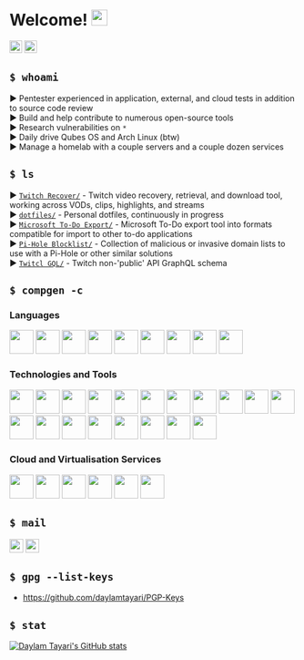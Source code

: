# Welcome! <img src="https://media.tenor.com/uC50-hsAAGIAAAAi/pc.gif" height=28>
<a href="https://tayari.gg"><img src="https://img.shields.io/badge/&#x1F310; tayari.gg-%235c5c5c.svg?&style=flat" height=22 /></a>
<a href="https://github.com/daylamtayari"><img src="https://komarev.com/ghpvc/?username=daylamtayari&color=grey&style=flat&label=Views" height=22/></a>

## `$ whoami`
▶ Pentester experienced in application, external, and cloud tests in addition to source code review  
▶ Build and help contribute to numerous open-source tools  
▶ Research vulnerabilities on `*`  
▶ Daily drive Qubes OS and Arch Linux (btw)  
▶ Manage a homelab with a couple servers and a couple dozen services  

## `$ ls`
▶ [`Twitch Recover/`](https://github.com/twitchrecover) - Twitch video recovery, retrieval, and download tool, working across VODs, clips, highlights, and streams  
▶ [`dotfiles/`](https://github.com/daylamtayari/dotfiles) - Personal dotfiles, continuously in progress  
▶ [`Microsoft To-Do Export/`](https://github.com/daylamtayari/Microsoft-To-Do-Export) - Microsoft To-Do export tool into formats compatible for import to other to-do applications  
▶ [`Pi-Hole Blocklist/`](https://github.com/daylamtayari/Pi-Hole-Blocklist) - Collection of malicious or invasive domain lists to use with a Pi-Hole or other similar solutions  
▶ [`Twitcl GQL/`](https://github.com/daylamtayari/Twitch-GQL) - Twitch non-'public' API GraphQL schema  


## `$ compgen -c`
### Languages
<div>
<img src="https://cdn.jsdelivr.net/gh/devicons/devicon@latest/icons/go/go-original-wordmark.svg" height=42 />
<img src="https://cdn.jsdelivr.net/gh/devicons/devicon@latest/icons/java/java-original.svg" height=42 />
<img src="https://cdn.jsdelivr.net/gh/devicons/devicon@latest/icons/python/python-original.svg" height=42 />
<img src="https://cdn.jsdelivr.net/gh/devicons/devicon@latest/icons/javascript/javascript-original.svg" height=42 />
<img src="https://cdn.jsdelivr.net/gh/devicons/devicon@latest/icons/typescript/typescript-original.svg" height=42 />
<img src="https://cdn.jsdelivr.net/gh/devicons/devicon@latest/icons/php/php-original.svg" height=42 />
<img src="https://cdn.jsdelivr.net/gh/devicons/devicon@latest/icons/cplusplus/cplusplus-plain.svg" height=42 />
<img src="https://cdn.jsdelivr.net/gh/devicons/devicon@latest/icons/bash/bash-original.svg" height=42/>
<img src="https://cdn.jsdelivr.net/gh/devicons/devicon@latest/icons/azuresqldatabase/azuresqldatabase-plain.svg" height=42 />
</div>

### Technologies and Tools
<div>
<img src="https://cdn.jsdelivr.net/gh/devicons/devicon@latest/icons/graphql/graphql-plain.svg" height=42 />
<img src="https://cdn.simpleicons.org/nodedotjs/#339933" height=42 />
<img src="https://cdn.jsdelivr.net/gh/devicons/devicon@latest/icons/mysql/mysql-original-wordmark.svg" height=42 />
<img src="https://cdn.jsdelivr.net/gh/devicons/devicon@latest/icons/mariadb/mariadb-original-wordmark.svg" height=42 />
<img src="https://cdn.jsdelivr.net/gh/devicons/devicon@latest/icons/postgresql/postgresql-original.svg" height=42 />
<img src="https://cdn.jsdelivr.net/gh/devicons/devicon@latest/icons/microsoftsqlserver/microsoftsqlserver-plain-wordmark.svg" height=42 />
<img src="https://cdn.jsdelivr.net/gh/devicons/devicon@latest/icons/mongodb/mongodb-original-wordmark.svg" height=42 />
<img src="https://cdn.jsdelivr.net/gh/devicons/devicon@latest/icons/sqlite/sqlite-original.svg" height=42 />
<img src="https://cdn.jsdelivr.net/gh/devicons/devicon@latest/icons/redis/redis-original.svg" height=42 />
<img src="https://cdn.simpleicons.org/nginx/#009639" height=42 />
<img src="https://cdn.jsdelivr.net/gh/devicons/devicon@latest/icons/apache/apache-original.svg" height=42 />
<img src="https://cdn.simpleicons.org/wordpress" height=42 />
<img src="https://cdn.jsdelivr.net/gh/devicons/devicon@latest/icons/terraform/terraform-original.svg" height=42 />
<img src="https://cdn.jsdelivr.net/gh/devicons/devicon@latest/icons/gitlab/gitlab-original.svg" height=42 />
<img src="https://cdn.simpleicons.org/wireguard" height=42 />
<img src="https://cdn.simpleicons.org/truenas" height=42 />
<img src="https://cdn.simpleicons.org/burpsuite" height=42 />
<img src="https://cdn.simpleicons.org/metasploit" height=42 />
<img src="https://cdn.simpleicons.org/wireshark" height=42 />
</div>

### Cloud and Virtualisation Services
<div>
<img src="https://cdn.jsdelivr.net/gh/devicons/devicon@latest/icons/amazonwebservices/amazonwebservices-plain-wordmark.svg" height=42 />
<img src="https://cdn.jsdelivr.net/gh/devicons/devicon@latest/icons/azure/azure-original.svg" height=42 />
<img src="https://cdn.jsdelivr.net/gh/devicons/devicon@latest/icons/oracle/oracle-original.svg" height=42 />
<img src="https://cdn.jsdelivr.net/gh/devicons/devicon@latest/icons/digitalocean/digitalocean-original.svg" height=42 />
<img src="https://cdn.jsdelivr.net/gh/devicons/devicon@latest/icons/docker/docker-plain.svg" height=42 />
<img src="https://cdn.simpleicons.org/proxmox" height=42 />
</div>

## `$ mail`
<a href="https://discord.com/users/290128729718521856"><img src="https://img.shields.io/badge/tayari__-%235865F2.svg?&style=flat&logo=discord&logoColor=white" height=24 /></a>
<a href="mailto:daylam@tayari.gg"><img src="https://img.shields.io/badge/daylam@tayari.gg-%236D4AFF.svg?&style=flat&logo=protonmail&logoColor=white" height=24 /></a>

## `$ gpg --list-keys`
- https://github.com/daylamtayari/PGP-Keys

## `$ stat`
[![Daylam Tayari's GitHub stats](https://github-readme-stats.vercel.app/api?username=daylamtayari&show_icons=true&theme=great-gatsby&count_private=true&hide=issues,contribs)](https://github.com/daylamtayari)
